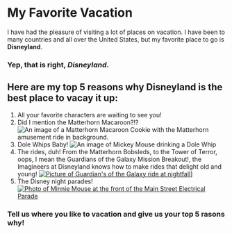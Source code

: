 # My Favorite Vacation

I have had the pleasure of visiting a lot of places on vacation.
I have been to many countries and all over the United States, but my favorite place to go is **Disneyland**.

### Yep, that is right, _Disneyland_.

## Here are my top 5 reasons why Disneyland is the best place to vacay it up:
1. All your favorite characters are waiting to see you!
2. Did I mention the Matterhorn Macaroon?!?
![An image of a Matterhorn Macaroon Cookie with the Matterhorn amusement ride in background.](http://www.disboards.com/media/jolly-holiday-13.80108/full)
3. Dole Whips Baby!
![An image of Mickey Mouse drinking a Dole Whip](https://i.pinimg.com/originals/b2/6f/69/b26f6994ebb354ff391c79c42e910ccf.jpg)
4. The rides, duh! From the Matterhorn Bobsleds, to the Tower of Terror, oops, I mean the Guardians of the Galaxy Mission Breakout!, the Imagineers at Disneyland knows how to make rides that delight old and young! [![Picture of Guardian's of the Galaxy ride at nightfall](https://cdn1.parksmedia.wdprapps.disney.com/media/blog/wp-content/uploads/2018/05/dkfnq031-624x351.jpg)](https://www.youtube.com/watch?v=k0F2aLwt2d8/)]
5. The Disney night parades!
[![Photo of Minnie Mouse at the front of the Main Street Electrical Parade](https://cdn1.parksmedia.wdprapps.disney.com/media/blog/wp-content/uploads/2016/08/MSEP1280.jpg)](https://www.youtube.com/watch?v=mDGDTpAipzw)

### Tell us where you like to vacation and give us your top 5 rasons why!
